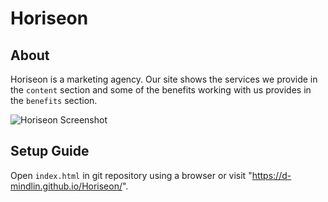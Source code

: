# Horiseon

## About
Horiseon is a marketing agency. Our site shows the services we provide in the `content` section and some of the benefits working with us provides in the `benefits` section.

![Horiseon Screenshot]("https://github.com/d-mindlin/Horiseon/blob/master/assets/images/horiseon-screenshot.png?raw=true")

## Setup Guide
Open `index.html` in git repository using a browser or visit "https://d-mindlin.github.io/Horiseon/".



